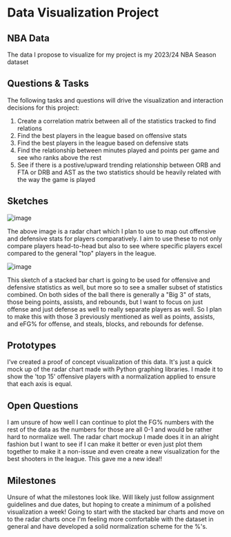 # Data Visualization Project

## NBA Data

The data I propose to visualize for my project is my 2023/24 NBA Season dataset 


## Questions & Tasks

The following tasks and questions will drive the visualization and interaction decisions for this project:

1. Create a correlation matrix between all of the statistics tracked to find relations
2. Find the best players in the league based on offensive stats
3. Find the best players in the league based on defensive stats
4. Find the relationship between minutes played and points per game and see who ranks above the rest
5. See if there is a postive/upward trending relationship between ORB and FTA or DRB and AST as the two statistics should be heavily related with the way the game is played


## Sketches

![image](https://github.com/user-attachments/assets/9f8d45ce-9a2a-4498-912c-ca384eac8a92)

The above image is a radar chart which I plan to use to map out offensive and defensive stats for players comparatively. I aim to use these to not only compare players head-to-head but also to see where specific players excel compared to the general "top" players in the league.

![image](https://github.com/user-attachments/assets/2b70983a-a29d-4642-8593-b8476efffb23)

This sketch of a stacked bar chart is going to be used for offensive and defensive statistics as well, but more so to see a smaller subset of statistics combined. On both sides of the ball there is generally a "Big 3" of stats, those being points, assists, and rebounds, but I want to focus on just offense and just defense as well to really separate players as well. So I plan to make this with those 3 previously mentioned as well as points, assists, and eFG% for offense, and steals, blocks, and rebounds for defense.

## Prototypes

I’ve created a proof of concept visualization of this data. It's just a quick mock up of the radar chart made with Python graphing libraries. I made it to show the 'top 15' offensive players with a normalization applied to ensure that each axis is equal.

## Open Questions

I am unsure of how well I can continue to plot the FG% numbers with the rest of the data as the numbers for those are all 0-1 and would be rather hard to normalize well. The radar chart mockup I made does it in an alright fashion but I want to see if I can make it better or even just plot them together to make it a non-issue and even create a new visualization for the best shooters in the league. This gave me a new idea!!

## Milestones

Unsure of what the milestones look like. Will likely just follow assignment guidelines and due dates, but hoping to create a minimum of a polished visualization a week! Going to start with the stacked bar charts and move on to the radar charts once I'm feeling more comfortable with the dataset in general and have developed a solid normalization scheme for the %'s.
